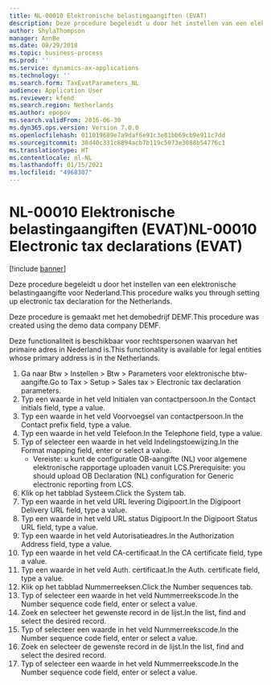 ```yaml
---
title: NL-00010 Elektronische belastingaangiften (EVAT)
description: Deze procedure begeleidt u door het instellen van een elektronische belastingaangifte voor Nederland.
author: ShylaThompson
manager: AnnBe
ms.date: 08/29/2018
ms.topic: business-process
ms.prod: ''
ms.service: dynamics-ax-applications
ms.technology: ''
ms.search.form: TaxEvatParameters_NL
audience: Application User
ms.reviewer: kfend
ms.search.region: Netherlands
ms.author: epopov
ms.search.validFrom: 2016-06-30
ms.dyn365.ops.version: Version 7.0.0
ms.openlocfilehash: 011019689e7a9daf6e91c3e81bb69cb9e911c7dd
ms.sourcegitcommit: 38d40c331c8894acb7b119c5073e3088b54776c1
ms.translationtype: HT
ms.contentlocale: nl-NL
ms.lasthandoff: 01/15/2021
ms.locfileid: "4968307"
---
```

# <a name="nl-00010-electronic-tax-declarations-evat"></a><span data-ttu-id="fb4b6-103">NL-00010 Elektronische belastingaangiften (EVAT)</span><span class="sxs-lookup"><span data-stu-id="fb4b6-103">NL-00010 Electronic tax declarations (EVAT)</span></span>

[!include [banner](../../includes/banner.md)]

<span data-ttu-id="fb4b6-104">Deze procedure begeleidt u door het instellen van een elektronische belastingaangifte voor Nederland.</span><span class="sxs-lookup"><span data-stu-id="fb4b6-104">This procedure walks you through setting up electronic tax declaration for the Netherlands.</span></span>

<span data-ttu-id="fb4b6-105">Deze procedure is gemaakt met het demobedrijf DEMF.</span><span class="sxs-lookup"><span data-stu-id="fb4b6-105">This procedure was created using the demo data company DEMF.</span></span> 

<span data-ttu-id="fb4b6-106">Deze functionaliteit is beschikbaar voor rechtspersonen waarvan het primaire adres in Nederland is.</span><span class="sxs-lookup"><span data-stu-id="fb4b6-106">This functionality is available for legal entities whose primary address is in the Netherlands.</span></span>



1. <span data-ttu-id="fb4b6-107">Ga naar Btw > Instellen > Btw > Parameters voor elektronische btw-aangifte.</span><span class="sxs-lookup"><span data-stu-id="fb4b6-107">Go to Tax > Setup > Sales tax > Electronic tax declaration parameters.</span></span>
2. <span data-ttu-id="fb4b6-108">Typ een waarde in het veld Initialen van contactpersoon.</span><span class="sxs-lookup"><span data-stu-id="fb4b6-108">In the Contact initials field, type a value.</span></span>
3. <span data-ttu-id="fb4b6-109">Typ een waarde in het veld Voorvoegsel van contactpersoon.</span><span class="sxs-lookup"><span data-stu-id="fb4b6-109">In the Contact prefix field, type a value.</span></span>
4. <span data-ttu-id="fb4b6-110">Typ een waarde in het veld Telefoon.</span><span class="sxs-lookup"><span data-stu-id="fb4b6-110">In the Telephone field, type a value.</span></span>
5. <span data-ttu-id="fb4b6-111">Typ of selecteer een waarde in het veld Indelingstoewijzing.</span><span class="sxs-lookup"><span data-stu-id="fb4b6-111">In the Format mapping field, enter or select a value.</span></span>
    * <span data-ttu-id="fb4b6-112">Vereiste: u kunt de configuratie OB-aangifte (NL) voor algemene elektronische rapportage uploaden vanuit LCS.</span><span class="sxs-lookup"><span data-stu-id="fb4b6-112">Prerequisite: you should upload OB Declaration (NL) configuration for Generic electronic reporting from LCS.</span></span>  
6. <span data-ttu-id="fb4b6-113">Klik op het tabblad Systeem.</span><span class="sxs-lookup"><span data-stu-id="fb4b6-113">Click the System tab.</span></span>
7. <span data-ttu-id="fb4b6-114">Typ een waarde in het veld URL levering Digipoort.</span><span class="sxs-lookup"><span data-stu-id="fb4b6-114">In the Digipoort Delivery URL field, type a value.</span></span>
8. <span data-ttu-id="fb4b6-115">Typ een waarde in het veld URL status Digipoort.</span><span class="sxs-lookup"><span data-stu-id="fb4b6-115">In the Digipoort Status URL field, type a value.</span></span>
9. <span data-ttu-id="fb4b6-116">Typ een waarde in het veld Autorisatieadres.</span><span class="sxs-lookup"><span data-stu-id="fb4b6-116">In the Authorization Address field, type a value.</span></span>
10. <span data-ttu-id="fb4b6-117">Typ een waarde in het veld CA-certificaat.</span><span class="sxs-lookup"><span data-stu-id="fb4b6-117">In the CA certificate field, type a value.</span></span>
11. <span data-ttu-id="fb4b6-118">Typ een waarde in het veld Auth. certificaat.</span><span class="sxs-lookup"><span data-stu-id="fb4b6-118">In the Auth. certificate field, type a value.</span></span>
12. <span data-ttu-id="fb4b6-119">Klik op het tabblad Nummerreeksen.</span><span class="sxs-lookup"><span data-stu-id="fb4b6-119">Click the Number sequences tab.</span></span>
13. <span data-ttu-id="fb4b6-120">Typ of selecteer een waarde in het veld Nummerreekscode.</span><span class="sxs-lookup"><span data-stu-id="fb4b6-120">In the Number sequence code field, enter or select a value.</span></span>
14. <span data-ttu-id="fb4b6-121">Zoek en selecteer het gewenste record in de lijst.</span><span class="sxs-lookup"><span data-stu-id="fb4b6-121">In the list, find and select the desired record.</span></span>
15. <span data-ttu-id="fb4b6-122">Typ of selecteer een waarde in het veld Nummerreekscode.</span><span class="sxs-lookup"><span data-stu-id="fb4b6-122">In the Number sequence code field, enter or select a value.</span></span>
16. <span data-ttu-id="fb4b6-123">Zoek en selecteer de gewenste record in de lijst.</span><span class="sxs-lookup"><span data-stu-id="fb4b6-123">In the list, find and select the desired record.</span></span>
17. <span data-ttu-id="fb4b6-124">Typ of selecteer een waarde in het veld Nummerreekscode.</span><span class="sxs-lookup"><span data-stu-id="fb4b6-124">In the Number sequence code field, enter or select a value.</span></span>

